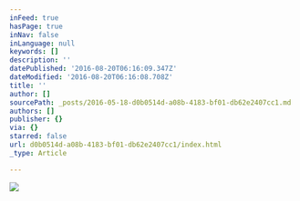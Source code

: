 ```yaml
---
inFeed: true
hasPage: true
inNav: false
inLanguage: null
keywords: []
description: ''
datePublished: '2016-08-20T06:16:09.347Z'
dateModified: '2016-08-20T06:16:08.708Z'
title: ''
author: []
sourcePath: _posts/2016-05-18-d0b0514d-a08b-4183-bf01-db62e2407cc1.md
authors: []
publisher: {}
via: {}
starred: false
url: d0b0514d-a08b-4183-bf01-db62e2407cc1/index.html
_type: Article

---
```

![](https://the-grid-user-content.s3-us-west-2.amazonaws.com/d3cd26c9-9449-4043-9bb1-2dcfb400c13f.jpg)